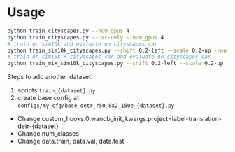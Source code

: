 # Usage

```bash
python train_cityscapes.py --num_gpus 4
python train_cityscapes.py --car-only --num_gpus 4
# train on sim10k and evaluate on cityscapes_car
python train_sim10k_cityscapes.py --shift 0.2-left --scale 0.2-up --num_gpus 4
# train on sim10k + cityscapes_car and evaluate on cityscapes_car
python train_mix_sim10k_cityscapes.py --shift 0.2-left --scale 0.2-up --num_gpus 4
```

Steps to add another dataset:
1. scripts `train_{dataset}.py`
2. create base config at `configs/my_cfg/base_detr_r50_8x2_150e_{dataset}.py`
  - Change custom_hooks.0.wandb_init_kwargs.project=label-translation-detr-{dataset}
  - Change num_classes
  - Change data.train, data.val, data.test
